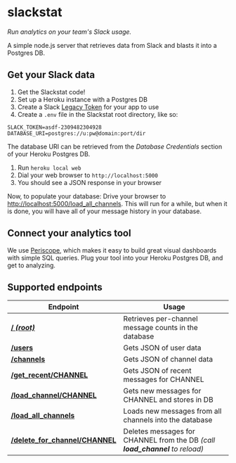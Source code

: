 # slackstat
*Run analytics on your team's Slack usage.*

A simple node.js server that retrieves data from Slack and blasts it into a Postgres DB.




## Get your Slack data

1. Get the Slackstat code!
1. Set up a Heroku instance with a Postgres DB
1. Create a Slack [Legacy Token](https://api.slack.com/custom-integrations/legacy-tokens) for your app to use
1. Create a `.env` file in the Slackstat root directory, like so:
  ```
  SLACK_TOKEN=asdf-2309482304928
  DATABASE_URI=postgres://u:pw@domain:port/dir
  ```
  The database URI can be retrieved from the *Database Credentials* section of your Heroku Postgres DB.
1. Run `heroku local web`
1. Dial your web browser to `http://localhost:5000`
1. You should see a JSON response in your browser


Now, to populate your database:  Drive your browser to [http://localhost:5000/load_all_channels]().  This will run for a while, but when it is done, you will have all of your message history in your database.  

## Connect your analytics tool
We use [Periscope](https://www.periscopedata.com/), which makes it easy to build great visual dashboards with simple SQL queries.  Plug your tool into your Heroku Postgres DB, and get to analyzing.



## Supported endpoints

Endpoint | Usage
---|---
**[/ _(root)_](http://localhost:5000/)** | Retrieves per-channel message counts in the database
**[/users](http://localhost:5000/users)** | Gets JSON of user data
**[/channels](http://localhost:5000/channels)** | Gets JSON of channel data
**[/get_recent/CHANNEL](http://localhost:5000/get_recent/general)** | Gets JSON of recent messages for CHANNEL
**[/load_channel/CHANNEL](http://localhost:5000/load_channel/general)** | Gets new messages for CHANNEL and stores in DB
**[/load_all_channels](http://localhost:5000/load_all_channels)** | Loads new messages from all channels into the database
**[/delete_for_channel/CHANNEL](http://localhost:5000/delete_for_channel/general)** | Deletes messages for CHANNEL from the DB _(call **load_channel** to reload)_









